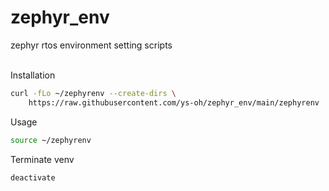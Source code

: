 # zephyr_env
zephyr rtos environment setting scripts
<br><br>

Installation

```bash
curl -fLo ~/zephyrenv --create-dirs \
    https://raw.githubusercontent.com/ys-oh/zephyr_env/main/zephyrenv
```

Usage

```bash
source ~/zephyrenv
```

Terminate venv

```bash
deactivate
```
